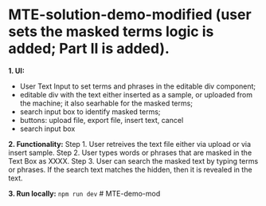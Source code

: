 # MTE-solution-demo-modified (user sets the masked terms logic is added; Part II is added).
**1. UI:**
- User Text Input to set terms and phrases in the editable div component;
- editable div with the text either inserted as a sample, or uploaded from the machine; it also searhable for the masked terms;
- search input box to identify masked terms;
- buttons: upload file, export file, insert text, cancel
- search input box

**2. Functionality:**
Step 1. User retreives the text file either via upload or via insert sample.
Step 2. User types words or phrases that are masked in the Text Box as XXXX.
Step 3. User can search the masked text by typing terms or phrases. If the search text matches the hidden, then it is revealed in the text.

**3. Run locally:** ```npm run dev``` # MTE-demo-mod
